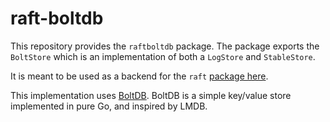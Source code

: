 raft-boltdb
===========

This repository provides the `raftboltdb` package. The package exports the
`BoltStore` which is an implementation of both a `LogStore` and `StableStore`.

It is meant to be used as a backend for the `raft` [package
here](https://github.com/securecollc/raft).

This implementation uses [BoltDB](https://github.com/boltdb/bolt). BoltDB is
a simple key/value store implemented in pure Go, and inspired by LMDB.
